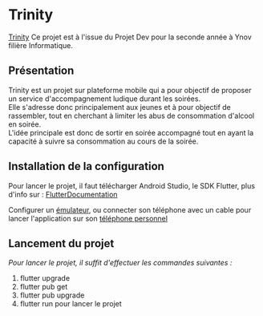 # Trinity

[Trinity](assets/images/logo_trinity.png)
Ce projet est à l'issue du Projet Dev pour la seconde année à Ynov filière Informatique.

## Présentation

Trinity est un projet sur plateforme mobile qui a pour objectif de proposer un service d'accompagnement ludique durant les soirées.  
Elle s'adresse donc principalement aux jeunes et à pour objectif de rassembler, tout en cherchant à limiter les abus de consommation d'alcool en soirée.  
L'idée principale est donc de sortir en soirée accompagné tout en ayant la capacité à suivre sa consommation au cours de la soirée.

## Installation de la configuration

Pour lancer le projet, il faut télécharger Android Studio, le SDK Flutter, plus d'info sur : [FlutterDocumentation](https://docs.flutter.dev/get-started/install/windows)

Configurer un [émulateur](https://devstory.net/10413/configurer-android-emulator-en-android-studio), ou connecter son téléphone avec un cable pour lancer l'application sur son [téléphone personnel](https://developer.android.com/studio/run/device)

## Lancement du projet

_Pour lancer le projet, il suffit d'effectuer les commandes suivantes :_

1. flutter upgrade
2. flutter pub get
3. flutter pub upgrade
4. flutter run pour lancer le projet
